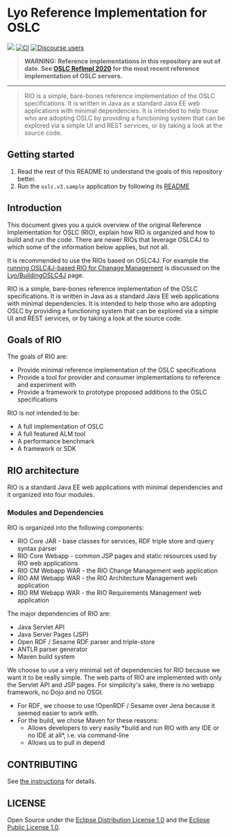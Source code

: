 # Lyo Reference Implementation for OSLC

[![](https://img.shields.io/badge/project-Eclipse%20Lyo-blue?color=418eeb)](https://github.com/eclipse/lyo)
[![CI](https://github.com/eclipse/lyo.rio/workflows/CI/badge.svg)](https://github.com/eclipse/lyo.rio/actions?query=workflow%3ACI)
[![Discourse users](https://img.shields.io/discourse/users?color=28bd84&server=https%3A%2F%2Fforum.open-services.net%2F)](https://forum.open-services.net/)

> **WARNING: Reference implementations in this repository are out of date. See [OSLC RefImpl 2020](https://github.com/oslc-op/refimpl) for the most recent reference implementation of OSLC servers.**

---

> RIO is a simple, bare-bones reference implementation of the OSLC specifications. It is written in Java as a standard Java EE web applications with minimal dependencies. It is intended to help those who are adopting OSLC by providing a functioning system that can be explored via a simple UI and REST services, or by taking a look at the source code.

## Getting started

1. Read the rest of this README to understand the goals of this repository better.
2. Run the `oslc.v3.sample` application by following its [README](org.eclipse.lyo.oslc.v3.sample/README.md)

## Introduction

This document gives you a quick overview of the original Reference Implementation for OSLC (RIO), explain how RIO is organized and how to build and run the code. There are newer RIOs that leverage OSLC4J to which some of the information below applies, but not all.

It is recommended to use the RIOs based on OSLC4J. For example the [running OSLC4J-based RIO for Chanage Management] is discussed on the [Lyo/BuildingOSLC4J] page.

RIO is a simple, bare-bones reference implementation of the OSLC specifications. It is written in Java as a standard Java EE web applications with minimal dependencies. It is intended to help those who are adopting OSLC by providing a functioning system that can be explored via a simple UI and REST services, or by taking a look at the source code.

## Goals of RIO

The goals of RIO are:

-   Provide minimal reference implementation of the OSLC specifications
-   Provide a tool for provider and consumer implementations to reference and experiment with
-   Provide a framework to prototype proposed additions to the OSLC specifications

RIO is *not* intended to be:

-   A full implementation of OSLC
-   A full featured ALM tool
-   A performance benchmark
-   A framework or SDK

## RIO architecture

RIO is a standard Java EE web applications with minimal dependencies and it organized into four modules.

### Modules and Dependencies

RIO is organized into the following components:

-   RIO Core JAR - base classes for services, RDF triple store and query syntax parser
-   RIO Core Webapp - common JSP pages and static resources used by RIO web applications
-   RIO CM Webapp WAR - the RIO Change Management web application
-   RIO AM Webapp WAR - the RIO Architecture Management web application
-   RIO RM Webapp WAR - the RIO Requirements Management web application

The major dependencies of RIO are:

-   Java Servlet API
-   Java Server Pages (JSP)
-   Open RDF / Sesame RDF parser and triple-store
-   ANTLR parser generator
-   Maven build system

We choose to use a very minimal set of dependencies for RIO because we want it to be really simple. The web parts of RIO are implemented with only the Servlet API and JSP pages. For simplicity's sake, there is no webapp framework, no Dojo and no OSGI.

- For RDF, we choose to use !OpenRDF / Sesame over Jena because it seemed easier to work with.
- For the build, we chose Maven for these reasons:
    - Allows developers to very easily \*build and run RIO with any IDE or no IDE at all\*, i.e. via command-line
    - Allows us to pull in depend

## CONTRIBUTING

See [the instructions](CONTRIBUTING.md) for details.

## LICENSE

Open Source under the [Eclipse Distribution License 1.0] and the [Eclipse Public License 1.0].

[running OSLC4J-based RIO for Chanage Management]: http://wiki.eclipse.org/Lyo/BuildingOSLC4J#Run_the_Change_Management_sample_provider
[Lyo/BuildingOSLC4J]: Lyo/BuildingOSLC4J "wikilink"
[Eclipse Distribution License 1.0]: http://www.eclipse.org/org/documents/edl-v10.php
[Eclipse Public License 1.0]: http://www.eclipse.org/legal/epl-v10.html
